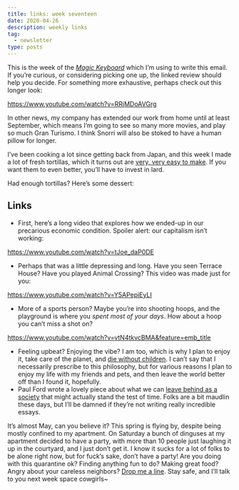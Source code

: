 ```yaml
---
title: links: week seventeen
date: 2020-04-26
description: weekly links
tag:
  - newsletter
type: posts
---
```


This is the week of the _[Magic Keyboard](https://www.brookshelley.com/posts/2020-04-24-ipad-magic-keyboard-review/)_ which I’m using to write this email. If you’re curious, or considering picking one up, the linked review should help you decide. For something more exhaustive, perhaps check out this longer look:

https://www.youtube.com/watch?v=RRjMDoAVGrg

In other news, my company has extended our work from home until at least September, which means I’m going to see so many more movies, and play so much Gran Turismo. I think Snorri will also be stoked to have a human pillow for longer.

I’ve been cooking a lot since getting back from Japan, and this week I made a lot of fresh tortillas, which it turns out are [very, very easy to make](https://www.kingarthurflour.com/recipes/simple-tortillas-recipe). If you want them to even better, you’ll have to invest in lard.

Had enough tortillas? Here’s some dessert:

## Links

- First, here’s a long video that explores how we ended-up in our precarious economic condition. Spoiler alert: our capitalism isn’t working:

https://www.youtube.com/watch?v=tJoe_daP0DE

- Perhaps that was a little depressing and long. Have you seen Terrace House? Have you played Animal Crossing? This video was made just for you:

https://www.youtube.com/watch?v=Y5APepiEyLI

- More of a sports person? Maybe you’re into shooting hoops, and the playground is where you _spent most of your days_. How about a hoop you can’t miss a shot on?

https://www.youtube.com/watch?v=vtN4tkvcBMA&feature=emb_title

- Feeling upbeat? Enjoying the vibe? I am too, which is why I plan to enjoy it, take care of the planet, and [die without children](https://onezero.medium.com/may-we-live-long-and-die-out-6d8688a4b0a3). I can’t say that I necessarily prescribe to this philosophy, but for various reasons I plan to enjoy my life with my friends and pets, and then leave the world better off than I found it, hopefully.
- Paul Ford wrote a lovely piece about what we can [leave behind as a society](https://www.wired.com/story/stones-clocks-what-we-should-actually-leave-behind/) that might actually stand the test of time. Folks are a bit maudlin these days, but I’ll be damned if they’re not writing really incredible essays.

It’s almost May, can you believe it? This spring is flying by, despite being mostly confined to my apartment. On Saturday a bunch of dinguses at my apartment decided to have a party, with more than 10 people just laughing it up in the courtyard, and I just don’t get it. I know it sucks for a lot of folks to be alone right now, but for fuck’s sake, don’t have a party! Are you doing with this quarantine ok? Finding anything fun to do? Making great food? Angry about your careless neighbors? [Drop me a line](mailto:brookshelley@gmail.com). Stay safe, and I’ll talk to you next week space cowgirls~

